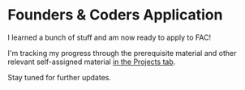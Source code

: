 # Founders & Coders Application
I learned a bunch of stuff and am now ready to apply to FAC!

I'm tracking my progress through the prerequisite material and other relevant self-assigned material <a href="https://github.com/QContinueUm/QContinueUm.github.io/projects/1">in the Projects tab</a>.

Stay tuned for further updates.